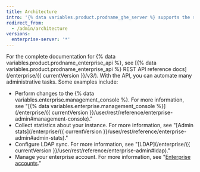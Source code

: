 ```yaml
---
title: Architecture
intro: '{% data variables.product.prodname_ghe_server %} supports the same powerful API available on {% data variables.product.prodname_dotcom_the_website %} as well as its own set of API endpoints.'
redirect_from:
  - /admin/architecture
versions:
  enterprise-server: '*'
---
```


For the complete documentation for {% data variables.product.prodname_enterprise_api %}, see [{% data variables.product.prodname_enterprise_api %} REST API reference docs](/enterprise/{{ currentVersion }}/v3/). With the API, you can automate many administrative tasks. Some examples include:

- Perform changes to the {% data variables.enterprise.management_console %}. For more information, see "[{% data variables.enterprise.management_console %}](/enterprise/{{ currentVersion }}/user/rest/reference/enterprise-admin#management-console)."
- Collect statistics about your instance. For more information, see "[Admin stats](/enterprise/{{ currentVersion }}/user/rest/reference/enterprise-admin#admin-stats)."
- Configure LDAP sync. For more information, see "[LDAP](/enterprise/{{ currentVersion }}/user/rest/reference/enterprise-admin#ldap)."
- Manage your enterprise account. For more information, see "[Enterprise accounts](/v4/guides/managing-enterprise-accounts)."
